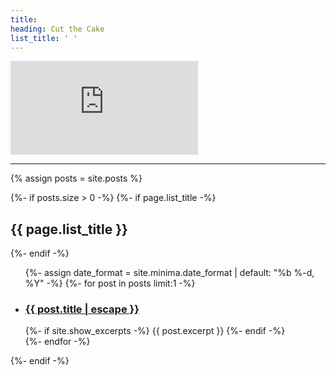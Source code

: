 ```yaml
---
title:
heading: Cut the Cake
list_title: ' '
---
```



<div class="demo-container">
  <iframe src="https://lens.cut.social/#/mad2020a/en" frameborder="0" allowfullscreen=""></iframe>
</div>

<hr class="divider" />


  {% assign posts = site.posts %}

  {%- if posts.size > 0 -%}
    {%- if page.list_title -%}
      <h2 class="post-list-heading">{{ page.list_title }}</h2>
    {%- endif -%}
    <ul class="post-list">
      {%- assign date_format = site.minima.date_format | default: "%b %-d, %Y" -%}
      {%- for post in posts limit:1 -%}
        <li>
          <h3>
            <a class="post-link" href="{{ post.url | relative_url }}">
              {{ post.title | escape }}
            </a>
          </h3>
          {%- if site.show_excerpts -%}
            {{ post.excerpt }}
          {%- endif -%}
        </li>
      {%- endfor -%}
    </ul>

  {%- endif -%}
